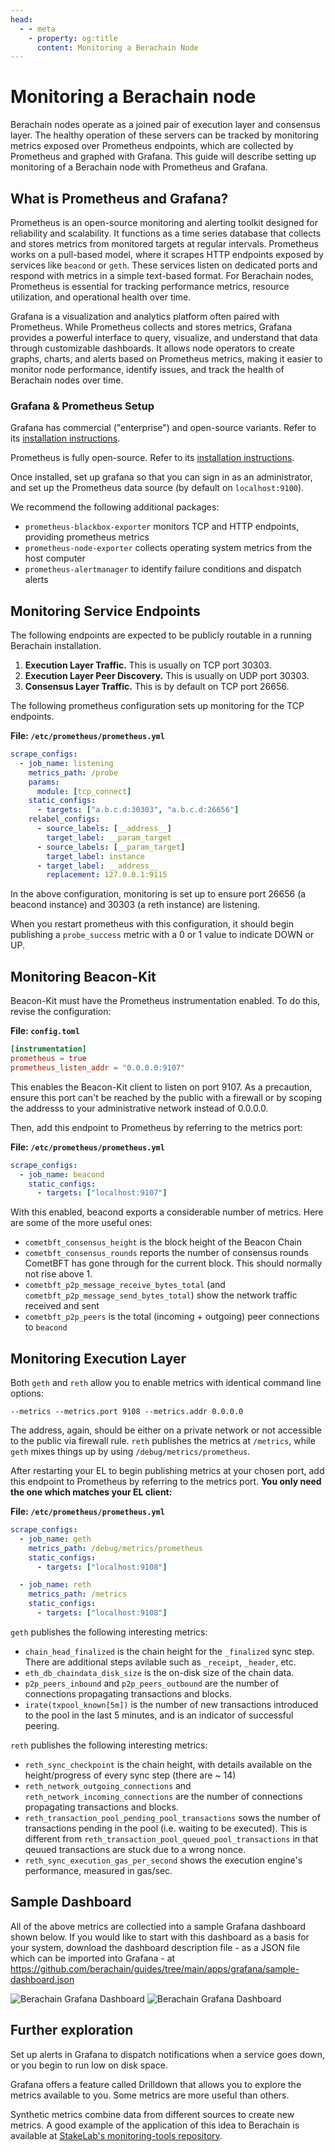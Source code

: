 ```yaml
---
head:
  - - meta
    - property: og:title
      content: Monitoring a Berachain Node
---
```


# Monitoring a Berachain node

Berachain nodes operate as a joined pair of execution layer and consensus layer. The healthy operation of these servers can be tracked by monitoring metrics exposed over Prometheus endpoints, which are collected by Prometheus and graphed with Grafana. This guide will describe setting up monitoring of a Berachain node with Prometheus and Grafana.

## What is Prometheus and Grafana?

Prometheus is an open-source monitoring and alerting toolkit designed for reliability and scalability. It functions as a time series database that collects and stores metrics from monitored targets at regular intervals. Prometheus works on a pull-based model, where it scrapes HTTP endpoints exposed by services like `beacond` or `geth`. These services listen on dedicated ports and respond with metrics in a simple text-based format. For Berachain nodes, Prometheus is essential for tracking performance metrics, resource utilization, and operational health over time.

Grafana is a visualization and analytics platform often paired with Prometheus. While Prometheus collects and stores metrics, Grafana provides a powerful interface to query, visualize, and understand that data through customizable dashboards. It allows node operators to create graphs, charts, and alerts based on Prometheus metrics, making it easier to monitor node performance, identify issues, and track the health of Berachain nodes over time.

### Grafana & Prometheus Setup

Grafana has commercial ("enterprise") and open-source variants. Refer to its [installation instructions](https://grafana.com/docs/grafana/latest/setup-grafana/installation/debian/).

Prometheus is fully open-source. Refer to its [installation instructions](https://prometheus.io/docs/prometheus/latest/installation/).

Once installed, set up grafana so that you can sign in as an administrator, and set up the Prometheus data source (by default on `localhost:9100`).

We recommend the following additional packages:

- `prometheus-blackbox-exporter` monitors TCP and HTTP endpoints, providing prometheus metrics
- `prometheus-node-exporter` collects operating system metrics from the host computer
- `prometheus-alertmanager` to identify failure conditions and dispatch alerts

## Monitoring Service Endpoints

The following endpoints are expected to be publicly routable in a running Berachain installation.

1. **Execution Layer Traffic.** This is usually on TCP port 30303.
2. **Execution Layer Peer Discovery.** This is usually on UDP port 30303.
3. **Consensus Layer Traffic.** This is by default on TCP port 26656.

The following prometheus configuration sets up monitoring for the TCP endpoints.

**File: `/etc/prometheus/prometheus.yml`**

```yaml
scrape_configs:
  - job_name: listening
    metrics_path: /probe
    params:
      module: [tcp_connect]
    static_configs:
      - targets: ["a.b.c.d:30303", "a.b.c.d:26656"]
    relabel_configs:
      - source_labels: [__address__]
        target_label: __param_target
      - source_labels: [__param_target]
        target_label: instance
      - target_label: __address__
        replacement: 127.0.0.1:9115
```

In the above configuration, monitoring is set up to ensure port 26656 (a beacond instance) and 30303 (a reth instance) are listening.

When you restart prometheus with this configuration, it should begin publishing a `probe_success` metric with a 0 or 1 value to indicate DOWN or UP.

## Monitoring Beacon-Kit

Beacon-Kit must have the Prometheus instrumentation enabled. To do this, revise the configuration:

**File: `config.toml`**

```toml
[instrumentation]
prometheus = true
prometheus_listen_addr = "0.0.0.0:9107"
```

This enables the Beacon-Kit client to listen on port 9107. As a precaution, ensure this port can't be reached by the public with a firewall or by scoping the addresss to your administrative network instead of 0.0.0.0.

Then, add this endpoint to Prometheus by referring to the metrics port:

**File: `/etc/prometheus/prometheus.yml`**

```yaml
scrape_configs:
  - job_name: beacond
    static_configs:
      - targets: ["localhost:9107"]
```

With this enabled, beacond exports a considerable number of metrics. Here are some of the more useful ones:

- `cometbft_consensus_height` is the block height of the Beacon Chain
- `cometbft_consensus_rounds` reports the number of consensus rounds CometBFT has gone through for the current block. This should normally not rise above 1.
- `cometbft_p2p_message_receive_bytes_total` (and `cometbft_p2p_message_send_bytes_total`) show the network traffic received and sent
- `cometbft_p2p_peers` is the total (incoming + outgoing) peer connections to `beacond`

## Monitoring Execution Layer

Both `geth` and `reth` allow you to enable metrics with identical command line options:

`--metrics
--metrics.port 9108
--metrics.addr 0.0.0.0
`

The address, again, should be either on a private network or not accessible to the public via firewall rule. `reth` publishes the metrics at `/metrics`, while `geth` mixes things up by using `/debug/metrics/prometheus`.

After restarting your EL to begin publishing metrics at your chosen port, add this endpoint to Prometheus by referring to the metrics port. **You only need the one which matches your EL client:**

**File: `/etc/prometheus/prometheus.yml`**

```yaml
scrape_configs:
  - job_name: geth
    metrics_path: /debug/metrics/prometheus
    static_configs:
      - targets: ["localhost:9108"]

  - job_name: reth
    metrics_path: /metrics
    static_configs:
      - targets: ["localhost:9108"]
```

`geth` publishes the following interesting metrics:

- `chain_head_finalized` is the chain height for the `_finalized` sync step. There are additional steps avilable such as `_receipt`, `_header`, etc.
- `eth_db_chaindata_disk_size` is the on-disk size of the chain data.
- `p2p_peers_inbound` and `p2p_peers_outbound` are the number of connections propagating transactions and blocks.
- `irate(txpool_known[5m])` is the number of new transactions introduced to the pool in the last 5 minutes, and is an indicator of successful peering.

`reth` publishes the following interesting metrics:

- `reth_sync_checkpoint` is the chain height, with details available on the height/progress of every sync step (there are ~ 14)
- `reth_network_outgoing_connections` and `reth_network_incoming_connections` are the number of connections propagating transactions and blocks.
- `reth_transaction_pool_pending_pool_transactions` sows the number of transactions pending in the pool (i.e. waiting to be executed). This is different from `reth_transaction_pool_queued_pool_transactions` in that qeuued transactions are stuck due to a wrong nonce.
- `reth_sync_execution_gas_per_second` shows the execution engine's performance, measured in gas/sec.

## Sample Dashboard

All of the above metrics are collectied into a sample Grafana dashboard shown below.
If you would like to start with this dashboard as a basis for your system, download the dashboard description file - as a JSON file which can be imported into Grafana - at https://github.com/berachain/guides/tree/main/apps/grafana/sample-dashboard.json

![Berachain Grafana Dashboard](/assets/guides/monitoring-dashboard-1.png)
![Berachain Grafana Dashboard](/assets/guides/monitoring-dashboard-2.png)

## Further exploration

Set up alerts in Grafana to dispatch notifications when a service goes down, or you begin to run low on disk space.

Grafana offers a feature called Drilldown that allows you to explore the metrics available to you. Some metrics are more useful than others.

Synthetic metrics combine data from different sources to create new metrics. A good example of the application of this idea to Berachain is available at [StakeLab's monitoring-tools repository](https://github.com/StakeLab-Zone/monitoring-tools/tree/main).
